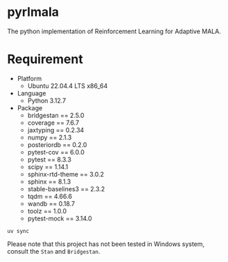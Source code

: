 # pyrlmala

The python implementation of Reinforcement Learning for Adaptive MALA.

# Requirement

- Platform
  - Ubuntu 22.04.4 LTS x86_64
- Language
  - Python 3.12.7
- Package
  - bridgestan == 2.5.0
  - coverage == 7.6.7
  - jaxtyping == 0.2.34
  - numpy == 2.1.3
  - posteriordb == 0.2.0
  - pytest-cov == 6.0.0
  - pytest == 8.3.3
  - scipy == 1.14.1
  - sphinx-rtd-theme == 3.0.2
  - sphinx == 8.1.3
  - stable-baselines3 == 2.3.2
  - tqdm == 4.66.6
  - wandb == 0.18.7
  - toolz == 1.0.0
  - pytest-mock == 3.14.0

```{bash}
uv sync
```

Please note that this project has not been tested in Windows system, consult the `Stan` and `Bridgestan`.
